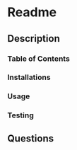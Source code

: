 # Readme


## Description

### Table of Contents

### Installations

### Usage

### Testing

## Questions

